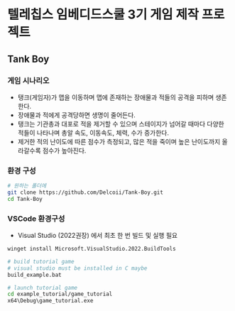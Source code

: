 # 텔레칩스 임베디드스쿨 3기 게임 제작 프로젝트
## Tank Boy
### 게임 시나리오
* 탱크(게임자)가 맵을 이동하며 맵에 존재하는 장애물과 적들의 공격을 피하며 생존한다. 
* 장애물과 적에게 공격당하면 생명이 줄어든다.
* 탱크는 기관총과 대포로 적을 제거할 수 있으며 스테이지가 넘어갈 때마다 다양한 적들이 나타나며 총알 속도, 이동속도, 체력, 수가 증가한다.
* 제거한 적의 난이도에 따른 점수가 측정되고, 많은 적을 죽이며 높은 난이도까지 올라갈수록 점수가 높아진다.


### 환경 구성
```sh
# 원하는 폴더에
git clone https://github.com/Delcoii/Tank-Boy.git
cd Tank-Boy
```

### VSCode 환경구성
* Visual Studio (2022권장) 에서 최초 한 번 빌드 및 실행 필요

```sh
winget install Microsoft.VisualStudio.2022.BuildTools

# build tutorial game
# visual studio must be installed in C maybe
build_example.bat

# launch tutorial game
cd example_tutorial/game_tutorial
x64\Debug\game_tutorial.exe
```